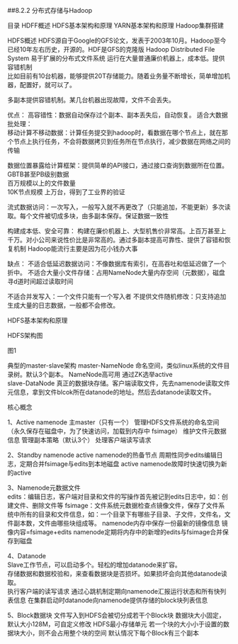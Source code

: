 ##8.2.2 分布式存储与Hadoop  

目录
HDFF概述
HDFS基本架构和原理
YARN基本架构和原理
Hadoop集群搭建  

HDFS概述
HDFS源自于Google的GFS论文，发表于2003年10月。Hadoop至今已经10年左右历史，开源的。HDF是GFS的克隆版
Hadoop Distributed File System 易于扩展的分布式文件系统 运行在大量普通廉价机器上，成本低。提供容错机制  
比如目前有10台机器，能够提供20T存储能力。随着业务量不断增长，简单增加机器，配置好，就可以了。  

多副本提供容错机制。某几台机器出现故障，文件不会丢失。

优点：
高容错性：数据自动保存过个副本、副本丢失后，自动恢复。
适合大数据批处理：  
移动计算不移动数据：计算任务提交到hadoop时，看数据在哪个节点上，就在那个节点上执行任务，不会将数据拷贝到任务所在节点执行，减少数据在网络之间的传输

数据位置暴露给计算框架：提供简单的API接口，通过接口查询到数据所在位置。  
GBTB甚至PB级别数据  
百万规模以上的文件数量  
10K节点规模 上万台，得到了工业界的验证  

流式数据访问：一次写入，一般写入就不再更改了（只能追加，不能更新）多次读取。每个文件被切成多块，由多副本保存。保证数据一致性  


构建成本低、安全可靠：
构建在廉价机器上、大型机售价非常高。上百万甚至上千万。对小公司来说性价比是非常高的。通过多副本提高可靠性、提供了容错和恢复机制
Hadoop能流行主要是因为花小钱办大事

缺点：
不适合低延迟数据访问：不像数据库有索引，在高吞吐和低延迟做了一个折中。
不适合大量小文件存储：占用NameNode大量内存空间（元数据），磁盘寻d道时间超过读取时间

不适合并发写入：一个文件只能有一个写入者
不提供文件随机修改：只支持追加  
生成大量的日志数据，一般都不会修改。


HDFS基本架构和原理  

HDFS架构图

图1  

典型的master-slave架构
master-NameNode 命名空间，类似linux系统的文件目录树。默认3个副本。 NameNode高可用  通过ZK选举active  
slave-DataNode 真正的数据块存储。客户端读取文件，先去namenode读取文件元信息，拿到文件blcok所在datanode的地址。然后去datanode读取文件。  

核心概念  

1、Active namenode
主master（只有一个）
管理HDFS文件系统的命名空间（永久保存在磁盘中，为了快速访问，加载到内存中 fsimage）
维护文件元数据信息
管理副本策略（默认3个）
处理客户端读写请求

2、Standby namenode
active namenode的热备节点
周期性同步edits编辑日志，定期合并fsimage与edits到本地磁盘
active namenode故障时快速切换为新的active  

3、Namenode元数据文件  
edits：编辑日志，客户端对目录和文件的写操作首先被记到edits日志中，如：创建文件、删除文件等
fsimage：文件系统元数据检查点镜像文件，保存了文件系统中所有的目录和文件信息，如：一个目录下有哪些子目录、子文件，文件名，文件副本数，文件由哪些块组成等。
namenode内存中保存一份最新的镜像信息 镜像内容=fsimage+edits
namenode定期将内存中的新增的edits与fsimage合并保存到磁盘

4、Datanode  
Slave工作节点，可以启动多个。轻松的增加datanode来扩容。  
存储数据和数据校验和，来查看数据块是否损坏。如果损坏会向其他datanode读取。  
执行客户端的读写请求
通过心跳机制定期向namenode汇报运行状态和所有快列表信息
在集群启动时datanode向namenode提供存储的block块列表信息  

5、Block数据块
文件写入到HDFS会被切分成若干个Block块
数据块大小固定，默认大小128M，可自定义修改
HDFS最小存储单元
若一个块的大小小于设置的数据块大小，则不会占用整个块的空间
默认情况下每个Block有三个副本





